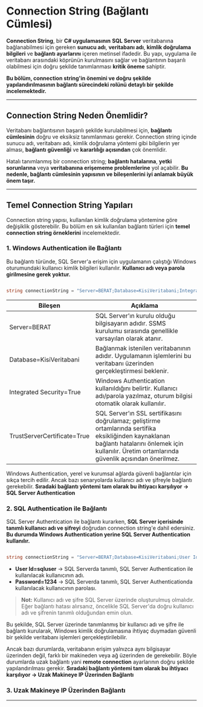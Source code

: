 # Connection String (Bağlantı Cümlesi)

**Connection String**, bir **C# uygulamasının** **SQL Server** veritabanına bağlanabilmesi için gereken **sunucu adı**, **veritabanı adı**, **kimlik doğrulama bilgileri** ve **bağlantı ayarlarını** içeren metinsel ifadedir. Bu yapı, uygulama ile veritabanı arasındaki köprünün kurulmasını sağlar ve bağlantının başarılı olabilmesi için doğru şekilde tanımlanması **kritik öneme** sahiptir.

**Bu bölüm, connection string'in önemini ve doğru şekilde yapılandırılmasının bağlantı sürecindeki rolünü detaylı bir şekilde incelemektedir.**

---

## Connection String Neden Önemlidir?

Veritabanı bağlantısının başarılı şekilde kurulabilmesi için, **bağlantı cümlesinin** doğru ve eksiksiz tanımlanması gerekir. Connection string içinde sunucu adı, veritabanı adı, kimlik doğrulama yöntemi gibi bilgilerin yer alması, **bağlantı güvenliği** ve **kararlılığı açısından** çok önemlidir.

Hatalı tanımlanmış bir connection string; **bağlantı hatalarına**, **yetki sorunlarına** veya **veritabanına erişememe problemlerine** yol açabilir. **Bu nedenle, bağlantı cümlesinin yapısının ve bileşenlerini iyi anlamak büyük önem taşır.**

---

## Temel Connection String Yapıları

Connection string yapısı, kullanılan kimlik doğrulama yöntemine göre değişiklik gösterebilir. Bu bölüm en sık kullanılan bağlantı türleri için **temel connection string örneklerini** incelemektedir.

### 1. Windows Authentication ile Bağlantı

Bu bağlantı türünde, SQL Server'a erişim için uygulamanın çalıştığı Windows oturumundaki kullanıcı kimlik bilgileri kullanılır. **Kullanıcı adı veya parola girilmesine gerek yoktur.**

```csharp

string connectionString = "Server=BERAT;Database=KisiVeritabani;Integrated Security=True;TrustServerCertificate=True;";

```

| Bileşen                     | Açıklama                                                                                                                                                     |
|----------------------------|--------------------------------------------------------------------------------------------------------------------------------------------------------------|
| Server=BERAT               | SQL Server’ın kurulu olduğu bilgisayarın adıdır. SSMS kurulumu sırasında genellikle varsayılan olarak atanır.                                               |
| Database=KisiVeritabani    | Bağlanmak istenilen veritabanının adıdır. Uygulamanın işlemlerini bu veritabanı üzerinden gerçekleştirmesi beklenir.                                       |
| Integrated Security=True   | Windows Authentication kullanıldığını belirtir. Kullanıcı adı/parola yazılmaz, oturum bilgisi otomatik olarak kullanılır.                                  |
| TrustServerCertificate=True| SQL Server’ın SSL sertifikasını doğrulamaz; geliştirme ortamlarında sertifika eksikliğinden kaynaklanan bağlantı hatalarını önlemek için kullanılır. Üretim ortamlarında güvenlik açısından önerilmez. |

Windows Authentication, yerel ve kurumsal ağlarda güvenli bağlantılar için sıkça tercih edilir. Ancak bazı senaryolarda kullanıcı adı ve şifreyle bağlantı gerekebilir. **Sıradaki bağlantı yöntemi tam olarak bu ihtiyacı karşılıyor → SQL Server Authentication**

### 2. SQL Authentication ile Bağlantı

SQL Server Authentication ile bağlantı kurarken, **SQL Server içerisinde tanımlı kullanıcı adı ve şifreyi** doğrudan connection string'e dahil edersiniz. **Bu durumda Windows Authentication yerine SQL Server Authentication kullanılır.**

```csharp

string connectionString = "Server=BERAT;Database=KisiVeritabani;User Id=sqluser;Password=1234;TrustServerCertificate=True;";

```

- **User Id=sqluser** → SQL Serverda tanımlı, SQL Server Authentication ile kullanılacak kullanıcının adı.
- **Password=1234**   → SQL Serverda tanımlı, SQL Server Authenticationda kullanılacak kullanıcının parolası.

> **Not:**
> Kullanıcı adı ve şifre SQL Server üzerinde oluşturulmuş olmalıdır. 
> Eğer bağlantı hatası alırsanız, öncelikle SQL Server'da doğru kullanıcı adı ve şifrenin tanımlı olduğundan emin olun.

Bu şekilde, SQL Server üzerinde tanımlanmış bir kullanıcı adı ve şifre ile bağlantı kurularak, Windows kimlik doğrulamasına ihtiyaç duymadan güvenli bir şekilde veritabanı işlemleri gerçekleştirilebilir.

Ancak bazı durumlarda, veritabanın erişim yalnızca aynı bilgisayar üzerinden değil, farklı bir makineden veya ağ üzerinden de gerekebilir. Böyle durumlarda uzak bağlantı yani **remote connection** ayarlarının doğru şekilde yapılandırılması gerekir.
**Sıradaki bağlantı yöntemi tam olarak bu ihtiyacı karşılıyor → Uzak Makineye IP Üzerinden Bağlantı**

### 3. Uzak Makineye IP Üzerinden Bağlantı

---


